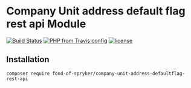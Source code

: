 # Company Unit address default flag rest api Module
[![Build Status](https://travis-ci.org/fond-of/spryker-company-unit-address-defaultflag-rest-api.svg?branch=master)](https://travis-ci.org/fond-of/spryker-company-unit-address-defaultflag-rest-api)
[![PHP from Travis config](https://img.shields.io/travis/php-v/fond-of/spryker-company-unit-address-defaultflag-rest-api.svg)](https://php.net/)
[![license](https://img.shields.io/github/license/fond-of/spryker-company-unit-address-defaultflag-rest-api.svg)](https://packagist.org/packages/fond-of-spryker/company-unit-address-defaultflag-rest-api)

## Installation

```
composer require fond-of-spryker/company-unit-address-defaultflag-rest-api
```
